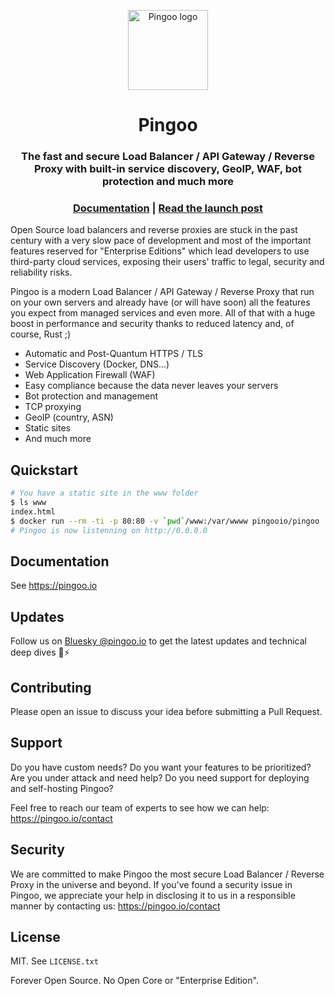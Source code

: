 <p align="center">
  <a href="https://pingoo.io" target="_blank" rel="noopener"><img alt="Pingoo logo" src="https://pingoo.io/icon-256.png" height="128" /></a>
  <h1 align="center">Pingoo</h1>
  <h3 align="center">The fast and secure Load Balancer / API Gateway / Reverse Proxy with built-in service discovery, GeoIP, WAF, bot protection and much more</h3>
  <h3 align="center">
    <a href="https://pingoo.io">Documentation</a> | <a href="https://kerkour.com/announcing-pingoo">Read the launch post</a>
  </h3>
</p>

Open Source load balancers and reverse proxies are stuck in the past century with a very slow pace of development and most of the important features reserved for "Enterprise Editions" which lead developers to use third-party cloud services, exposing their users' traffic to legal, security and reliability risks.

Pingoo is a modern Load Balancer / API Gateway / Reverse Proxy that run on your own servers and already have (or will have soon) all the features you expect from managed services and even more. All of that with a huge boost in performance and security thanks to reduced latency and, of course, Rust ;)

* Automatic and Post-Quantum HTTPS / TLS
* Service Discovery (Docker, DNS...)
* Web Application Firewall (WAF)
* Easy compliance because the data never leaves your servers
* Bot protection and management
* TCP proxying
* GeoIP (country, ASN)
* Static sites
* And much more


## Quickstart

```bash
# You have a static site in the www folder
$ ls www
index.html
$ docker run --rm -ti -p 80:80 -v `pwd`/www:/var/wwww pingooio/pingoo
# Pingoo is now listenning on http://0.0.0.0
```

## Documentation

See https://pingoo.io


## Updates

Follow us on [Bluesky @pingoo.io](https://bsky.app/profile/pingoo.io) to get the latest updates and technical deep dives 🦀⚡️

## Contributing

Please open an issue to discuss your idea before submitting a Pull Request.


## Support

Do you have custom needs? Do you want your features to be prioritized? Are you under attack and need help? Do you need support for deploying and self-hosting Pingoo?

Feel free to reach our team of experts to see how we can help: https://pingoo.io/contact


## Security

We are committed to make Pingoo the most secure Load Balancer / Reverse Proxy in the universe and beyond. If you've found a security issue in Pingoo, we appreciate your help in disclosing it to us in a responsible manner by contacting us: https://pingoo.io/contact


## License

MIT. See `LICENSE.txt`

Forever Open Source. No Open Core or "Enterprise Edition".
